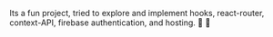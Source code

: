 Its a fun project, tried to explore and implement hooks, react-router, context-API, firebase authentication, and hosting. 🥳 🤘
